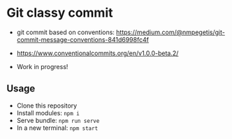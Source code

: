 # Git classy commit 
* git commit based on conventions: https://medium.com/@nmpegetis/git-commit-message-conventions-841d6998fc4f
* https://www.conventionalcommits.org/en/v1.0.0-beta.2/


* Work in progress! 

## Usage

- Clone this repository
- Install modules: `npm i`
- Serve bundle: `npm run serve`
- In a new terminal: `npm start`

